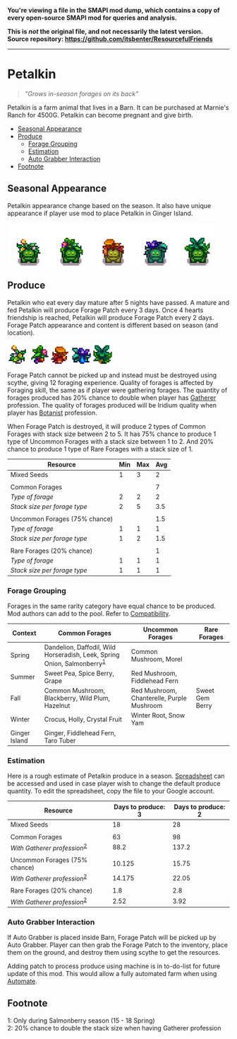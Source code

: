 **You're viewing a file in the SMAPI mod dump, which contains a copy of every open-source SMAPI mod
for queries and analysis.**

**This is _not_ the original file, and not necessarily the latest version.**  
**Source repository: https://github.com/itsbenter/ResourcefulFriends**

----

# Petalkin

> *"Grows in-season forages on its back"*

Petalkin is a farm animal that lives in a Barn. It can be purchased at Marnie's Ranch for 4500G. Petalkin can become pregnant and give birth.

* [Seasonal Appearance](#seasonal-appearance)
* [Produce](#produce)
  * [Forage Grouping](#forage-grouping)
  * [Estimation](#estimation)
  * [Auto Grabber Interaction](#auto-grabber-interaction)
* [Footnote](#footnote)

## Seasonal Appearance

Petalkin appearance change based on the season. It also have unique appearance if player use mod to place Petalkin in Ginger Island.

![Petalkin_Variations](Animals/Petalkin_Variations.png)

## Produce

Petalkin who eat every day mature after 5 nights have passed. A mature and fed Petalkin will produce Forage Patch every 3 days. Once 4 hearts friendship is reached, Petalkin will produce Forage Patch every 2 days. Forage Patch appearance and content is different based on season (and location).

![Petalkin_Produces](Animals/Petalkin_Produces.png)

Forage Patch cannot be picked up and instead must be destroyed using scythe, giving 12 foraging experience. Quality of forages is affected by Foraging skill, the same as if player were gathering forages. The quantity of forages produced has 20% chance to double when player has [Gatherer](https://stardewvalleywiki.com/Skills#Foraging) profession. The quality of forages produced will be Iridium quality when player has [Botanist](https://stardewvalleywiki.com/Skills#Foraging) profession.

When Forage Patch is destroyed, it will produce 2 types of Common Forages with stack size between 2 to 5. It has 75% chance to produce 1 type of Uncommon Forages with a stack size between 1 to 2. And 20% chance to produce 1 type of Rare Forages with a stack size of 1.

| Resource | Min | Max | Avg |
| -------- | --- | --- | --- |
| Mixed Seeds | 1 | 3 | 2 |
| | | | |
| Common Forages | | | 7 |
| *Type of forage* | 2 | 2 | 2 |
| *Stack size per forage type* | 2 | 5 | 3.5 |
| | | | |
| Uncommon Forages (75% chance) | | | 1.5 |
| *Type of forage* | 1 | 1 | 1 |
| *Stack size per forage type* | 1 | 2 | 1.5 |
| | | | |
| Rare Forages (20% chance) | | | 1 |
| *Type of forage* | 1 | 1 | 1 |
| *Stack size per forage type* | 1 | 1 | 1 |

### Forage Grouping

Forages in the same rarity category have equal chance to be produced. Mod authors can add to the pool. Refer to [Compatibility](Compatibility.md).

| Context | Common Forages | Uncommon Forages | Rare Forages |
| ------- | -------------- | ---------------- | ------------ |
| Spring | Dandelion, Daffodil, Wild Horseradish, Leek, Spring Onion, Salmonberry<sup>[1](#Salmonberru)</sup> | Common Mushroom, Morel | |
| Summer | Sweet Pea, Spice Berry, Grape | Red Mushroom, Fiddlehead Fern | |
| Fall | Common Mushroom, Blackberry, Wild Plum, Hazelnut | Red Mushroom, Chanterelle, Purple Mushroom | Sweet Gem Berry |
| Winter | Crocus, Holly, Crystal Fruit | Winter Root, Snow Yam | |
| Ginger Island | Ginger, Fiddlehead Fern, Taro Tuber | | |

### Estimation

Here is a rough estimate of Petalkin produce in a season. [Spreadsheet](https://docs.google.com/spreadsheets/d/13k0kkcyTUVJseXhAiZoKnOVubqOB7M9F3xILHV-Sj54/edit#gid=549968683) can be accessed and used in case player wish to change the default produce quantity. To edit the spreadsheet, copy the file to your Google account.

| Resource | Days to produce: 3 | Days to produce: 2 |
| -------- | ------------------ | ------------------ |
| Mixed Seeds | 18 | 28 |
| | | |
| Common Forages | 63 | 98 |
| *With Gatherer profession*<sup>[2](#Gatherer)</sup> | 88.2 | 137.2 |
| | | |
| Uncommon Forages (75% chance) | 10.125 | 15.75 |
| *With Gatherer profession*<sup>[2](#Gatherer)</sup> | 14.175 | 22.05 |
| | | |
| Rare Forages (20% chance) | 1.8 | 2.8 |
| *With Gatherer profession*<sup>[2](#Gatherer)</sup> | 2.52 | 3.92 |

### Auto Grabber Interaction

If Auto Grabber is placed inside Barn, Forage Patch will be picked up by Auto Grabber. Player can then grab the Forage Patch to the inventory, place them on the ground, and destroy them using scythe to get the resources.

Adding patch to process produce using machine is in to-do-list for future update of this mod. This would allow a fully automated farm when using [Automate](https://www.nexusmods.com/stardewvalley/mods/1063).

## Footnote

<a name="Salmonberry">1</a>: Only during Salmonberry season (15 - 18 Spring)<br>
<a name="Gatherer">2</a>: 20% chance to double the stack size when having Gatherer profession<br>
